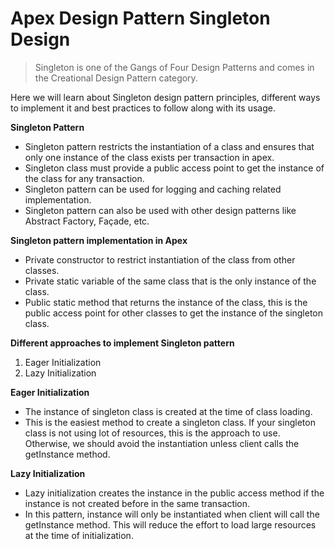 # Apex Design Pattern Singleton Design

> Singleton is one of the Gangs of Four Design Patterns and comes in the Creational Design Pattern category.

Here we will learn about Singleton design pattern principles, different ways to implement it and best practices to follow along with its usage.

**Singleton Pattern**
-	Singleton pattern restricts the instantiation of a class and ensures that only one instance of the class exists per transaction in apex.
-	Singleton class must provide a public access point to get the instance of the class for any transaction.
-	Singleton pattern can be used for logging and caching related implementation.
-	Singleton pattern can also be used with other design patterns like Abstract Factory, Façade, etc.

**Singleton pattern implementation in Apex**
-	Private constructor to restrict instantiation of the class from other classes.
-	Private static variable of the same class that is the only instance of the class.
-	Public static method that returns the instance of the class, this is the public access point for other classes to get the instance of the singleton class.

**Different approaches to implement Singleton pattern**
1.	Eager Initialization
2.	Lazy Initialization

**Eager Initialization**
-	The instance of singleton class is created at the time of class loading.
-	This is the easiest method to create a singleton class.
If your singleton class is not using lot of resources, this is the approach to use. Otherwise, we should avoid the instantiation unless client calls the getInstance method.

**Lazy Initialization**
- Lazy initialization creates the instance in the public access method if the instance is not created before in the same transaction.
- In this pattern, instance will only be instantiated when client will call the getInstance method. This will reduce the effort to load large resources at the time of initialization.
